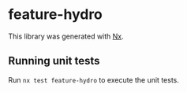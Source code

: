 # feature-hydro

This library was generated with [Nx](https://nx.dev).

## Running unit tests

Run `nx test feature-hydro` to execute the unit tests.
